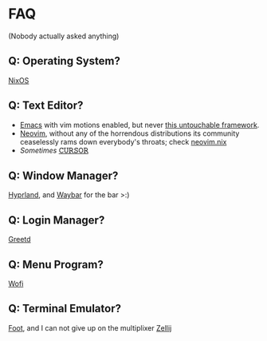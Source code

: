 # FAQ
(Nobody actually asked anything)

## Q: Operating System?
[NixOS](https://nixos.wiki/wiki/Overview_of_the_NixOS_Linux_distribution)

## Q: Text Editor?
- [Emacs](https://www.gnu.org/software/emacs/) with vim motions enabled, but never [this untouchable framework](https://github.com/doomemacs/doomemacs).
- [Neovim](https://neovim.io/), without any of the horrendous distributions its community ceaselessly rams down everybody's throats; check [neovim.nix](./modules/nvim.nix)
- *Sometimes* [**𝙲𝚄𝚁𝚂𝙾𝚁**](https://www.cursor.com/)

## Q: Window Manager?
[Hyprland](https://hyprland.org/), and [Waybar](https://wiki.archlinux.org/title/Waybar) for the bar >:)

## Q: Login Manager?
[Greetd](https://wiki.archlinux.org/title/Greetd)

## Q: Menu Program?
[Wofi](https://man.archlinux.org/man/wofi.1)

## Q: Terminal Emulator?
[Foot](https://wiki.archlinux.org/title/Foot), and I can not give up on the multiplixer [Zellij](https://zellij.dev/)

